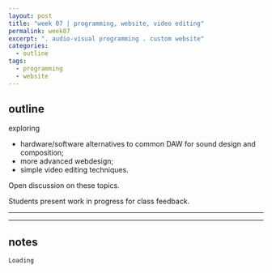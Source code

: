 ```yaml
---
layout: post
title: "week 07 | programming, website, video editing"
permalink: week07
excerpt: ". audio-visual programming . custom website"
categories:
  - outline
tags:
  - programming
  - website
---
```


## outline

exploring

* hardware/software alternatives to common DAW for sound design and composition;
* more advanced webdesign;
* simple video editing techniques.

Open discussion on these topics.

Students present work in progress for class feedback.

---
---

## notes

`Loading`
